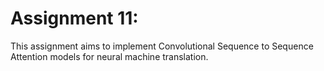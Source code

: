 # Assignment 11:

This assignment aims to implement Convolutional Sequence to Sequence Attention models for neural machine translation.




